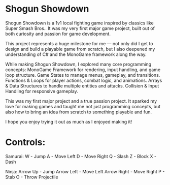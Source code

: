 # Shogun Showdown 
Shogun Showdown is a 1v1 local fighting game inspired by classics like Super Smash Bros..
It was my very first major game project, built out of both curiosity and passion for game development.

This project represents a huge milestone for me — not only did I get to design and build a playable game from scratch, but I also deepened my understanding of C# and the MonoGame framework along the way.

While making Shogun Showdown, I explored many core programming concepts:
MonoGame Framework for rendering, input handling, and game loop structure.
Game States to manage menus, gameplay, and transitions.
Functions & Loops for player actions, combat logic, and animations.
Arrays & Data Structures to handle multiple entities and attacks.
Collision & Input Handling for responsive gameplay.

This was my first major project and a true passion project.
It sparked my love for making games and taught me not just programming concepts, but also how to bring an idea from scratch to something playable and fun.

I hope you enjoy trying it out as much as I enjoyed making it!

# Controls:

Samurai:
W - Jump
A - Move Left
D - Move Right
Q - Slash
Z - Block
X - Dash

Ninja:
Arrow Up - Jump
Arrow Left - Move Left
Arrow Right - Move Right
P - Stab
O - Throw Projectile
